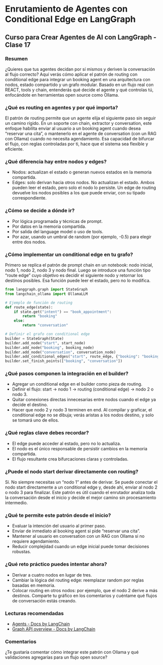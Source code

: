 # Enrutamiento de Agentes con Conditional Edge en LangGraph

## Curso para Crear Agentes de AI con LangGraph - Clase 17

### Resumen
¿Quieres que tus agentes decidan por sí mismos y deriven la conversación al flujo correcto? Aquí verás cómo aplicar el patrón de routing con conditional edge para integrar un booking agent en una arquitectura con nodos, estado compartido y un grafo modular. Basado en un flujo real con REACT, tools y chain, entenderás qué decide el agente y qué controlas tú, enfocándote en herramientas open source como Ollama.

### ¿Qué es routing en agentes y por qué importa?
El patrón de routing permite que un agente elija el siguiente paso sin seguir un camino rígido. En un soporte con chain, extractor y conversation, este enfoque habilita enviar al usuario a un booking agent cuando desea “reservar una cita”, o mantenerlo en el agente de conversation (con un RAG con Ollama) cuando no necesita agendamiento. Esa capacidad de bifurcar el flujo, con reglas controladas por ti, hace que el sistema sea flexible y eficiente.

### ¿Qué diferencia hay entre nodos y edges?
- Nodos: actualizan el estado o generan nuevos estados en la memoria compartida.
- Edges: solo derivan hacia otros nodos. No actualizan el estado.
Ambos pueden leer el estado, pero solo el nodo lo persiste. Un edge de routing devuelve los nodos posibles a los que puede enviar, con su tipado correspondiente.

### ¿Cómo se decide a dónde ir?
- Por lógica programada y técnicas de prompt.
- Por datos en la memoria compartida.
- Por salida del language model o uso de tools.
- Por azar, usando un umbral de random (por ejemplo, -0.5) para elegir entre dos nodos.

### ¿Cómo implementar un conditional edge en tu grafo?
Primero se replica el patrón de prompt chain en un notebook: nodo inicial, nodo 1, nodo 2, nodo 3 y nodo final. Luego se introduce una función tipo “route edge” cuyo objetivo es decidir el siguiente nodo y retornar los destinos posibles. Esa función puede leer el estado, pero no lo modifica.

```python
from langgraph.graph import StateGraph
from langchain_ollama import OllamaLLM

# Ejemplo de función de routing
def route_edge(state):
    if state.get("intent") == "book_appointment":
        return "booking"
    else:
        return "conversation"

# Definir el grafo con conditional edge
builder = StateGraph(State)
builder.add_node("start", start_node)
builder.add_node("booking", booking_node)
builder.add_node("conversation", conversation_node)
builder.add_conditional_edges("start", route_edge, {"booking": "booking", "conversation": "conversation"})
builder.set_finish_points(["booking", "conversation"])
```

### ¿Qué pasos componen la integración en el builder?
- Agregar un conditional edge en el builder como pieza de routing.
- Definir el flujo: start → nodo 1 → routing (conditional edge) → nodo 2 o nodo 3.
- Quitar conexiones directas innecesarias entre nodos cuando el edge ya decide el destino.
- Hacer que nodo 2 y nodo 3 terminen en end.
Al compilar y graficar, el conditional edge no se dibuja; verás aristas a los nodos destino, y solo se tomará uno de ellos.

### ¿Qué reglas clave debes recordar?
- El edge puede acceder al estado, pero no lo actualiza.
- El nodo es el único responsable de persistir cambios en la memoria compartida.
- El flujo resultante crea bifurcaciones claras y controladas.

### ¿Puede el nodo start derivar directamente con routing?
Sí. No siempre necesitas un “nodo 1” antes de derivar. Se puede conectar el nodo start directamente a un conditional edge y, desde ahí, enviar al nodo 2 o nodo 3 para finalizar. Este patrón es útil cuando el enrutador analiza toda la conversación desde el inicio y decide el mejor camino sin procesamiento intermedio.

### ¿Qué te permite este patrón desde el inicio?
- Evaluar la intención del usuario al primer paso.
- Enviar de inmediato al booking agent si pide “reservar una cita”.
- Mantener al usuario en conversation con un RAG con Ollama si no requiere agendamiento.
- Reducir complejidad cuando un edge inicial puede tomar decisiones robustas.

### ¿Qué reto práctico puedes intentar ahora?
- Derivar a cuatro nodos en lugar de tres.
- Cambiar la lógica del routing edge: reemplazar random por reglas basadas en memoria.
- Colocar routing en otros nodos: por ejemplo, que el nodo 2 derive a más destinos.
Comparte tu gráfico en los comentarios y cuéntame qué flujos de conversación estás creando.

### Lecturas recomendadas
- [Agents - Docs by LangChain](https://python.langchain.com/docs/modules/agents/)
- [Graph API overview - Docs by LangChain](https://python.langchain.com/docs/langgraph/)

### Comentarios
¿Te gustaría comentar cómo integrar este patrón con Ollama y qué validaciones agregarías para un flujo open source?
